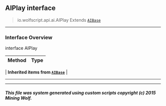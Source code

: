 ## AIPlay __interface__

>io.wolfscript.api.ai.AIPlay
>Extends [`AIBase`](AIBase.md)

---

### Interface Overview

interface AIPlay

Method | Type   
--- | :--- 
 |
__Inherited items from [`AIBase`](AIBase.md)__ |





---



---


##### This file was system generated using custom scripts copyright (c) 2015 Mining Wolf.
	

